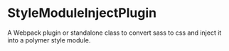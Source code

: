 # StyleModuleInjectPlugin
A Webpack plugin or standalone class to convert sass to css and inject it into a polymer style module.
